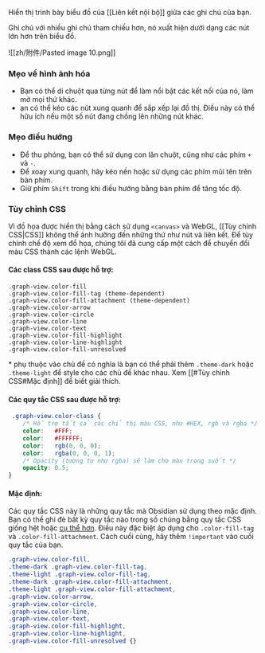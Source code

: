 Hiển thị trình bày biểu đồ của [[Liên kết nội bộ]] giữa các ghi chú của bạn.

Ghi chú với nhiều ghi chú tham chiếu hơn, nó xuất hiện dưới dạng các nút lớn hơn trên biểu đồ.

![[zh/附件/Pasted image 10.png]]

### Mẹo về hình ảnh hóa

- Bạn có thể di chuột qua từng nút để làm nổi bật các kết nối của nó, làm mờ mọi thứ khác.
- ạn có thể kéo các nút xung quanh để sắp xếp lại đồ thị. Điều này có thể hữu ích nếu một số nút đang chồng lên những nút khác.

### Mẹo điều hướng

- Để thu phóng, bạn có thể sử dụng con lăn chuột, cũng như các phím `+` và `-`.
- Để xoay xung quanh, hãy kéo nền hoặc sử dụng các phím mũi tên trên bàn phím.
- Giữ phím `Shift` trong khi điều hướng bằng bàn phím để tăng tốc độ.

### Tùy chỉnh CSS

Vì đồ họa được hiển thị bằng cách sử dụng `<canvas>` và WebGL, [[Tùy chỉnh CSS|CSS]] không thể ảnh hưởng đến những thứ như nút và liên kết. Để tùy chỉnh chế độ xem đồ họa, chúng tôi đã cung cấp một cách để chuyển đổi màu CSS thành các lệnh WebGL.

#### Các class CSS sau được hỗ trợ:

```
.graph-view.color-fill
.graph-view.color-fill-tag (theme-dependent)
.graph-view.color-fill-attachment (theme-dependent)
.graph-view.color-arrow
.graph-view.color-circle
.graph-view.color-line
.graph-view.color-text
.graph-view.color-fill-highlight
.graph-view.color-line-highlight
.graph-view.color-fill-unresolved
```

\* phụ thuộc vào chủ đề có nghĩa là bạn có thể phải thêm `.theme-dark` hoặc `.theme-light` để style cho các chủ đề khác nhau. Xem [[#Tùy chỉnh CSS#Mặc định]] để biết giải thích.

#### Các quy tắc CSS sau được hỗ trợ:

```css
 .graph-view.color-class {
	/* Hỗ trợ tất cả các chỉ thị màu CSS, như #HEX, rgb và rgba */
	color:   #FFF;
	color:   #FFFFFF;
	color:   rgb(0, 0, 0);
	color:   rgba(0, 0, 0, 1);
	/* Opacity (tương tự như rgba) sẽ làm cho màu trong suốt */
	opacity: 0.5;
}
```

#### Mặc định:

Các quy tắc CSS này là những quy tắc mà Obsidian sử dụng theo mặc định. Bạn có thể ghi đè bất kỳ quy tắc nào trong số chúng bằng quy tắc CSS giống hệt hoặc [cụ thể hơn](https://developer.mozilla.org/en-US/docs/Web/CSS/Specificity). Điều này đặc biệt áp dụng cho `.color-fill-tag` và `.color-fill-attachment`. Cách cuối cùng, hãy thêm `!important` vào cuối quy tắc của bạn.

```css
.graph-view.color-fill,
.theme-dark .graph-view.color-fill-tag,
.theme-light .graph-view.color-fill-tag,
.theme-dark .graph-view.color-fill-attachment,
.theme-light .graph-view.color-fill-attachment,
.graph-view.color-arrow,
.graph-view.color-circle,
.graph-view.color-line,
.graph-view.color-text,
.graph-view.color-fill-highlight,
.graph-view.color-line-highlight,
.graph-view.color-fill-unresolved {}
```
